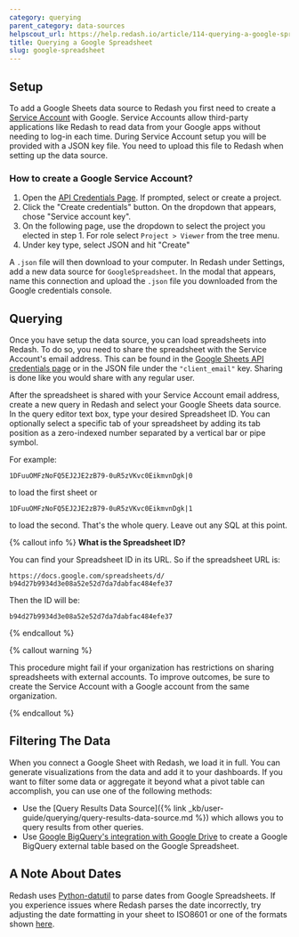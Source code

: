 ```yaml
---
category: querying
parent_category: data-sources
helpscout_url: https://help.redash.io/article/114-querying-a-google-spreadsheet
title: Querying a Google Spreadsheet
slug: google-spreadsheet
---
```

## Setup

To add a Google Sheets data source to Redash you first need to create a [Service Account](https://cloud.google.com/iam/docs/understanding-service-accounts) with Google. Service Accounts allow third-party applications like Redash to read data from your Google apps without needing to log-in each time. During Service Account setup you will be provided with a JSON key file. You need to upload this file to Redash when setting up the data source.

### How to create a Google Service Account?

1. Open the [API Credentials Page](https://console.cloud.google.com/apis/credentials). If prompted, select or create a project. 
2. Click the "Create credentials" button. On the dropdown that appears, chose "Service account key".
3. On the following page, use the dropdown to select the project you elected in step 1. For role select `Project > Viewer` from the tree menu.
4. Under key type, select JSON and hit "Create"

A `.json` file will then download to your computer. In Redash under Settings, add a new data source for `GoogleSpreadsheet`. In the modal that appears, name this connection and upload the `.json` file you downloaded from the Google credentials console. 

## Querying

Once you have setup the data source, you can load spreadsheets into Redash. To do so, you need to share the spreadsheet with the Service Account's email address. This can be found in the  [Google Sheets API credentials page](https://console.cloud.google.com/apis/api/sheets.googleapis.com/credentials) or in the JSON file under the `"client_email"` key. Sharing is done like you would share with any regular user.

After the spreadsheet is shared with your Service Account email address, create a new query in Redash and select your Google Sheets data source. In the query editor text box, type your desired Spreadsheet ID. You can optionally select a specific tab of your spreadsheet by adding its tab position as a zero-indexed number separated by a vertical bar or pipe symbol.

For example:

	1DFuuOMFzNoFQ5EJ2JE2zB79-0uR5zVKvc0EikmvnDgk|0

to load the first sheet or

	1DFuuOMFzNoFQ5EJ2JE2zB79-0uR5zVKvc0EikmvnDgk|1

to load the second. That's the whole query. Leave out any SQL at this point.

{% callout info %}
**What is the Spreadsheet ID?**

You can find your Spreadsheet ID in its URL. So if the spreadsheet URL is:


	https://docs.google.com/spreadsheets/d/
	b94d27b9934d3e08a52e52d7da7dabfac484efe37


Then the ID will be:

	b94d27b9934d3e08a52e52d7da7dabfac484efe37

{% endcallout %}

{% callout warning %}

This procedure might fail if your organization has restrictions on sharing spreadsheets with external accounts. To improve outcomes, be sure to create the Service Account with a Google account from the same organization. 

{% endcallout %}

## Filtering The Data

When you connect a Google Sheet with Redash, we load it in full. You can generate visualizations from the data and add it to your dashboards. If you want to filter some data or aggregate it beyond what a pivot table can accomplish, you can use one of the following methods:

  * Use the [Query Results Data Source]({% link _kb/user-guide/querying/query-results-data-source.md %}) which allows you to query results from other queries.
  * Use [Google BigQuery's integration with Google Drive](https://cloud.google.com/blog/big-data/2016/05/bigquery-integrates-with-google-drive) to create a Google BigQuery external table based on the Google Spreadsheet.

## A Note About Dates

Redash uses [Python-datutil](https://dateutil.readthedocs.io/en/stable/) to parse dates from Google Spreadsheets. If you experience issues where Redash parses the date incorrectly, try adjusting the date formatting in your sheet to ISO8601 or one of the formats shown [here](https://dateutil.readthedocs.io/en/stable/examples.html#parse-examples).
